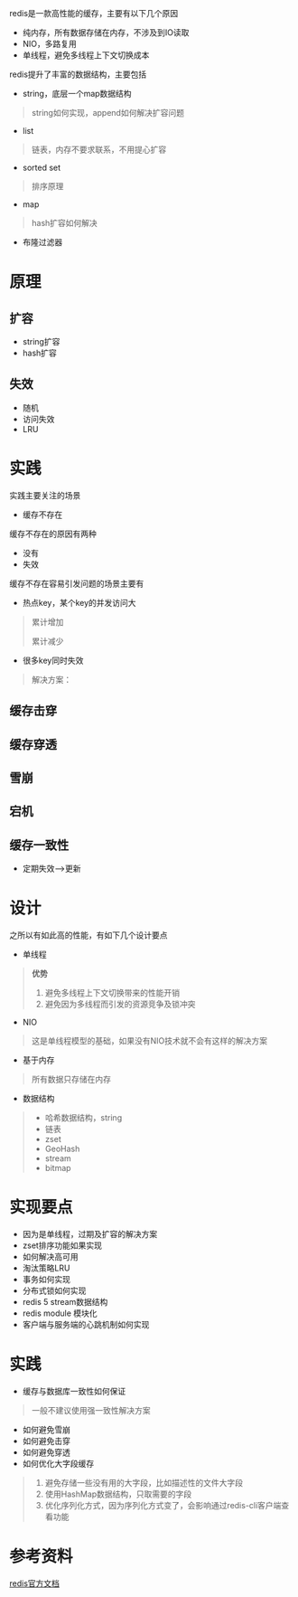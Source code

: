 redis是一款高性能的缓存，主要有以下几个原因

- 纯内存，所有数据存储在内存，不涉及到IO读取
- NIO，多路复用
- 单线程，避免多线程上下文切换成本

redis提升了丰富的数据结构，主要包括

- string，底层一个map数据结构

> string如何实现，append如何解决扩容问题

- list

> 链表，内存不要求联系，不用提心扩容

- sorted set

> 排序原理

- map

> hash扩容如何解决 

- 布隆过滤器



# 原理

## 扩容

- string扩容
- hash扩容

## 失效

- 随机
- 访问失效
- LRU



#  实践

实践主要关注的场景

- 缓存不存在

缓存不存在的原因有两种

- 没有
- 失效

缓存不存在容易引发问题的场景主要有

- 热点key，某个key的并发访问大

> 累计增加
>
> 累计减少

- 很多key同时失效

> 解决方案：
>
> 
>
> 



## 缓存击穿

## 缓存穿透

## 雪崩

## 宕机



## 缓存一致性

- 定期失效-->更新















# 设计

之所以有如此高的性能，有如下几个设计要点

- 单线程

> **优势**
>
> 1. 避免多线程上下文切换带来的性能开销
> 2. 避免因为多线程而引发的资源竞争及锁冲突

- NIO

> 这是单线程模型的基础，如果没有NIO技术就不会有这样的解决方案

- 基于内存

> 所有数据只存储在内存

- 数据结构

> - 哈希数据结构，string
> - 链表
> - zset
> - GeoHash
> - stream
> - bitmap



# 实现要点

- 因为是单线程，过期及扩容的解决方案
- zset排序功能如果实现
- 如何解决高可用
- 淘汰策略LRU
- 事务如何实现
- 分布式锁如何实现
- redis 5 stream数据结构
- redis module 模块化
- 客户端与服务端的心跳机制如何实现



# 实践

- 缓存与数据库一致性如何保证

>一般不建议使用强一致性解决方案

- 如何避免雪崩
- 如何避免击穿
- 如何避免穿透
- 如何优化大字段缓存

> 1. 避免存储一些没有用的大字段，比如描述性的文件大字段
> 2. 使用HashMap数据结构，只取需要的字段
> 3. 优化序列化方式，因为序列化方式变了，会影响通过redis-cli客户端查看功能



# 参考资料

[redis官方文档](https://redis.io/topics/modules-intro)